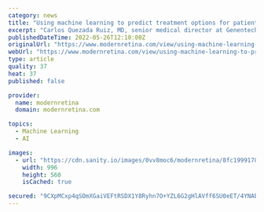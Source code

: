 ```yaml
---
category: news
title: "Using machine learning to predict treatment options for patients with nAMD"
excerpt: "Carlos Quezada Ruiz, MD, senior medical director at Genentech, discusses “Predicting optimal treatment regimen for patients with neovascular age-related macular degeneration using machine learning.”"
publishedDateTime: 2022-05-26T12:10:00Z
originalUrl: "https://www.modernretina.com/view/using-machine-learning-to-predict-treatment-options-for-patients-with-namd"
webUrl: "https://www.modernretina.com/view/using-machine-learning-to-predict-treatment-options-for-patients-with-namd"
type: article
quality: 37
heat: 37
published: false

provider:
  name: modernretina
  domain: modernretina.com

topics:
  - Machine Learning
  - AI

images:
  - url: "https://cdn.sanity.io/images/0vv8moc6/modernretina/8fc19991787fbef0bfdf16a3c341e7cb35291220-996x560.png?fit=crop&auto=format"
    width: 996
    height: 560
    isCached: true

secured: "9CXpMCxp4qSOmXGaiVEFtRSDX1Y8Ryhn7O+YZL6G2gHlAVff6SU0eET/4YNAb8yzT6o2Ts2RxPYetmrYG31xbumeAnYYjs/axK/sIDN6sFMPd7PwayBXHgpZPiMnMBpJM7DI6aogZe4XdZlnQKxfsXg5zT+u6HV89EDzFNHWbChfBs/HvPbWaqLfuJ7O5jZw3F+02LegSWUsipeR3GtDkdG+qRYKIyilEoq+sf37Jv+MD651QRpWTSqUCw3/j4gwdvkJeEXi2Lomq3Qf64fv3wc1tVwI3mxMbao0zrpxsUDvc86th/a4F5zU9hMEMjk8886mP8KIpX19SA2Fzffvd9EjNUE5qShnqkT7mLyGcR4=;hgrh824SgJvx7WJl9SoX7w=="
---
```



